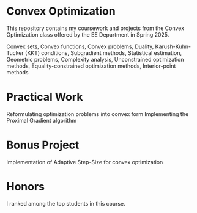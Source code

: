 # Convex Optimization
This repository contains my coursework and projects from the Convex Optimization class offered by the EE Department in Spring 2025.

  Convex sets,
  Convex functions,
  Convex problems,
  Duality,
  Karush-Kuhn-Tucker (KKT) conditions,
  Subgradient methods,
  Statistical estimation,
  Geometric problems,
  Complexity analysis,
  Unconstrained optimization methods,
  Equality-constrained optimization methods,
  Interior-point methods

# Practical Work
  Reformulating optimization problems into convex form
  Implementing the Proximal Gradient algorithm

# Bonus Project
  Implementation of Adaptive Step-Size for convex optimization

# Honors
  I ranked among the top students in this course.
